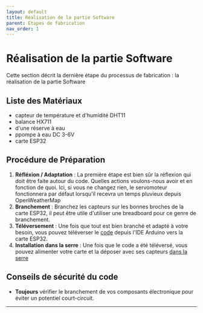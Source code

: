 ```yaml
---
layout: default
title: Réalisation de la partie Software
parent: Etapes de fabrication
nav_order: 1
---
```


# Réalisation de la partie Software

Cette section décrit la dernière étape du processus de fabrication : la réalisation de la partie Software

## Liste des Matériaux

- capteur de température et d'humidité DHT11
- balance HX711
- d'une réserve à eau
- ppompe à eau DC 3-6V
- carte ESP32
  
## Procédure de Préparation

  1. **Réfléxion / Adaptation** : La première étape est bien sûr la réflexion qui doit être faite autour du code. Quelles actions voulons-nous avoir et en fonction de quoi. Ici, si vous ne changez rien, le servomoteur fonctionnera par défaut lorsqu'il recevra un temps pluvieux depuis OpenWeatherMap
2. **Branchement** : Branchez les capteurs sur les bonnes broches de la carte ESP32, il peut être utile d'utiliser une breadboard pour ce genre de branchement.
3. **Téléversement** : Une fois que tout est bien branché et adapté à votre besoin, vous pouvez téléverser le [code](../../project) depuis l'IDE Arduino vers la carte ESP32.
4. **Installation dans la serre** : Une fois que le code a été téléversé, vous pouvez alimenter votre carte et la déposer avec ses capteurs [dans la serre](../images/SCHEMASERRE.jpg)

## Conseils de sécurité du code 

- **Toujours** vérifier le branchement de vos composants électronique pour éviter un potentiel court-circuit.

---
